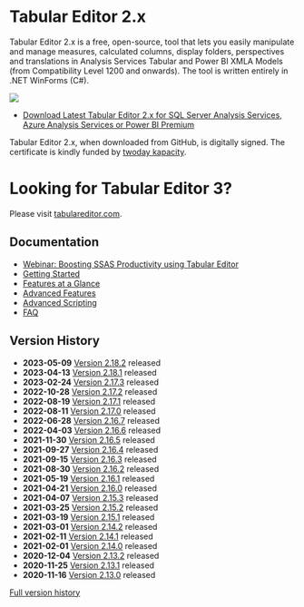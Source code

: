 # Tabular Editor 2.x
Tabular Editor 2.x is a free, open-source, tool that lets you easily manipulate and manage measures, calculated columns, display folders, perspectives and translations in Analysis Services Tabular and Power BI XMLA Models (from Compatibility Level 1200 and onwards). The tool is written entirely in .NET WinForms (C#).

![](https://raw.githubusercontent.com/otykier/TabularEditor/master/Documentation/Main%20UI%202_1.png)

* [Download Latest Tabular Editor 2.x for SQL Server Analysis Services, Azure Analysis Services or Power BI Premium](../../releases/latest)

Tabular Editor 2.x, when downloaded from GitHub, is digitally signed. The certificate is kindly funded by [twoday kapacity](https://www.kapacity.dk).

# Looking for Tabular Editor 3?
Please visit [tabulareditor.com](https://tabulareditor.com).

## Documentation

* [Webinar: Boosting SSAS Productivity using Tabular Editor](https://www.youtube.com/watch?v=UENChJ_IfRw&feature=youtu.be&t=453)
* [Getting Started](https://docs.tabulareditor.com/te2/Getting-Started.html)
* [Features at a Glance](https://docs.tabulareditor.com/te2/Features-at-a-glance.html)
* [Advanced Features](https://docs.tabulareditor.com/te2/Advanced-features.html)
* [Advanced Scripting](https://docs.tabulareditor.com/te2/Advanced-Scripting.html)
* [FAQ](https://docs.tabulareditor.com/te2/FAQ.html)

## Version History

* **2023-05-09** [Version 2.18.2](../../releases/tag/2.18.2) released
* **2023-04-13** [Version 2.18.1](../../releases/tag/2.18.1) released
* **2023-02-24** [Version 2.17.3](../../releases/tag/2.17.3) released
* **2022-10-28** [Version 2.17.2](../../releases/tag/2.17.2) released
* **2022-08-19** [Version 2.17.1](../../releases/tag/2.17.1) released
* **2022-08-11** [Version 2.17.0](../../releases/tag/2.17.0) released
* **2022-06-28** [Version 2.16.7](../../releases/tag/2.16.7) released
* **2022-04-03** [Version 2.16.6](../../releases/tag/2.16.6) released
* **2021-11-30** [Version 2.16.5](../../releases/tag/2.16.5) released
* **2021-09-27** [Version 2.16.4](../../releases/tag/2.16.4) released
* **2021-09-15** [Version 2.16.3](../../releases/tag/2.16.3) released
* **2021-08-30** [Version 2.16.2](../../releases/tag/2.16.2) released
* **2021-05-19** [Version 2.16.1](../../releases/tag/2.16.1) released
* **2021-04-21** [Version 2.16.0](../../releases/tag/2.16.0) released
* **2021-04-07** [Version 2.15.3](../../releases/tag/2.15.3) released
* **2021-03-25** [Version 2.15.2](../../releases/tag/2.15.2) released
* **2021-03-19** [Version 2.15.1](../../releases/tag/2.15.1) released
* **2021-03-01** [Version 2.14.2](../../releases/tag/2.14.2) released
* **2021-02-11** [Version 2.14.1](../../releases/tag/2.14.1) released
* **2021-02-01** [Version 2.14.0](../../releases/tag/2.14.0) released
* **2020-12-04** [Version 2.13.2](../../releases/tag/2.13.2) released
* **2020-11-25** [Version 2.13.1](../../releases/tag/2.13.1) released
* **2020-11-16** [Version 2.13.0](../../releases/tag/2.13.0) released

[Full version history](/VersionHistory.md)
